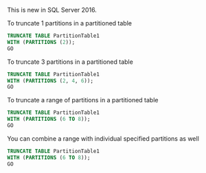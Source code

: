 This is new in SQL Server 2016. 

To truncate 1  partitions in a partitioned table

```SQL
TRUNCATE TABLE PartitionTable1 
WITH (PARTITIONS (2));
GO
```

To truncate 3  partitions in a partitioned table

```SQL
TRUNCATE TABLE PartitionTable1 
WITH (PARTITIONS (2, 4, 6));
GO
```

To truncate a range of partitions in a partitioned table
```SQL
TRUNCATE TABLE PartitionTable1 
WITH (PARTITIONS (6 TO 8));
GO
```

You can combine a range with individual specified partitions as well
```SQL
TRUNCATE TABLE PartitionTable1 
WITH (PARTITIONS (6 TO 8));
GO
```


